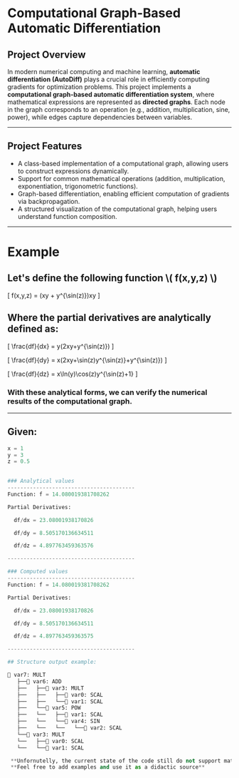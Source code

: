# **Computational Graph-Based Automatic Differentiation**

## **Project Overview**
In modern numerical computing and machine learning, **automatic differentiation (AutoDiff)** plays a crucial role in efficiently computing gradients for optimization problems. This project implements a **computational graph-based automatic differentiation system**, where mathematical expressions are represented as **directed graphs**. Each node in the graph corresponds to an operation (e.g., addition, multiplication, sine, power), while edges capture dependencies between variables.

---

## **Project Features**
- A class-based implementation of a computational graph, allowing users to construct expressions dynamically.
- Support for common mathematical operations (addition, multiplication, exponentiation, trigonometric functions).
- Graph-based differentiation, enabling efficient computation of gradients via backpropagation.
- A structured visualization of the computational graph, helping users understand function composition.

---

# **Example**

## **Let's define the following function \\( f(x,y,z) \\)**

\[
f(x,y,z) = (xy + y^{\sin(z)})xy
\]

## **Where the partial derivatives are analytically defined as:**

\[
\frac{df}{dx} = y(2xy+y^{\sin(z)})
\]

\[
\frac{df}{dy} = x(2xy+\sin(z)y^{\sin(z)}+y^{\sin(z)})
\]

\[
\frac{df}{dz} = x\ln(y)\cos(z)y^{\sin(z)+1}
\]

### **With these analytical forms, we can verify the numerical results of the computational graph.**

---

## **Given:**
```python
x = 1
y = 3
z = 0.5

  
### Analytical values
----------------------------------------
Function: f = 14.080019381708262

Partial Derivatives:

  df/dx = 23.08001938170826

  df/dy = 8.505170136634511

  df/dz = 4.897763459363576

----------------------------------------

### Computed values
----------------------------------------
Function: f = 14.080019381708262

Partial Derivatives:

  df/dx = 23.08001938170826

  df/dy = 8.505170136634511

  df/dz = 4.897763459363575

----------------------------------------

## Structure output example: 

🔗 var7: MULT
   ├──🔗 var6: ADD
   ├──   ├──🔗 var3: MULT
   ├──   ├──   ├──🔗 var0: SCAL
   ├──   ├──   └──🔗 var1: SCAL
   ├──   └──🔗 var5: POW
   ├──   └──   ├──🔗 var1: SCAL
   ├──   └──   └──🔗 var4: SIN
   ├──   └──   └──   └──🔗 var2: SCAL
   └──🔗 var3: MULT
   └──   ├──🔗 var0: SCAL
   └──   └──🔗 var1: SCAL

 **Unfornutelly, the current state of the code still do not support matrices.**
 **Feel free to add examples and use it as a didactic source**
